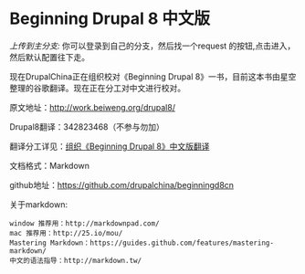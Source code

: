 # Beginning Drupal 8 中文版

*上传到主分支:*
你可以登录到自己的分支，然后找一个request 的按钮,点击进入，然后默认配置往下走。

现在DrupalChina正在组织校对《Beginning Drupal 8》一书，目前这本书由星空整理的谷歌翻译。现在正在分工对中文进行校对。

原文地址：http://work.beiweng.org/drupal8/

Drupal8翻译：342823468（不参与勿加）

翻译分工详见：[组织《Beginning Drupal 8》中文版翻译](http://drupalchina.cn/node/6096 "")


文档格式：Markdown

github地址：https://github.com/drupalchina/beginningd8cn

关于markdown:

    window 推荐用：http://markdownpad.com/
    mac 推荐用：http://25.io/mou/
    Mastering Markdown：https://guides.github.com/features/mastering-markdown/
    中文的语法指导：http://markdown.tw/
